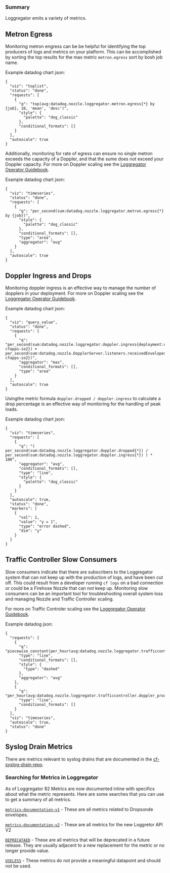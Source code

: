 ### Summary
Loggregator emits a variety of metrics. 

## Metron Egress
Monitoring metron engress can be be helpful for identifying the 
top producers of logs and metrics on your platform. This can be accomplished
by sorting the top results for the max metric `metron.egress` sort by bosh job name.

Example datadog chart json:
```
{
  "viz": "toplist",
  "status": "done",
  "requests": [
    {
      "q": "top(avg:datadog.nozzle.loggregator.metron.egress{*} by {job}, 10, 'mean', 'desc')",
      "style": {
        "palette": "dog_classic"
      },
      "conditional_formats": []
    }
  ],
  "autoscale": true
}
```

Additionally, monitoring for rate of egress can ensure no single metron exceeds 
the capacity of a Doppler, and that the sume does not exceed your Doppler capacity. 
For more on Doppler scaling see the [Loggregator Operator Guidebook](./Loggregator%20Operator%20Guidebook.pdf).

Example datadog chart json:
```
{
  "viz": "timeseries",
  "status": "done",
  "requests": [
    {
      "q": "per_second(sum:datadog.nozzle.loggregator.metron.egress{*} by {job})",
      "style": {
        "palette": "dog_classic"
      },
      "conditional_formats": [],
      "type": "area",
      "aggregator": "avg"
    }
  ],
  "autoscale": true
}
```

## Doppler Ingress and Drops

Monitoring doppler ingress is an effective way to manage the number of dopplers in your deployment.
For more on Doppler scaling see the [Loggregator Operator Guidebook](./Loggregator%20Operator%20Guidebook.pdf).

Example datadog chart json:
```
{
  "viz": "query_value",
  "status": "done",
  "requests": [
    {
      "q": "per_second(sum:datadog.nozzle.loggregator.doppler.ingress{deployment:cf-cfapps-io2}) + per_second(sum:datadog.nozzle.DopplerServer.listeners.receivedEnvelopes{deployment:cf-cfapps-io2})",
      "aggregator": "max",
      "conditional_formats": [],
      "type": "area"
    }
  ],
  "autoscale": true
}
```

Usingthe metric formula `doppler.dropped / doppler.ingress` to calculate a drop percentage is an effective way
of monitoring for the handling of peak loads. 

Example datadog chart json:

```
{
  "viz": "timeseries",
  "requests": [
    {
      "q": "( per_second(sum:datadog.nozzle.loggregator.doppler.dropped{*}) / per_second(sum:datadog.nozzle.loggregator.doppler.ingress{*}) ) * 100",
      "aggregator": "avg",
      "conditional_formats": [],
      "type": "line",
      "style": {
        "palette": "dog_classic"
      }
    }
  ],
  "autoscale": true,
  "status": "done",
  "markers": [
    {
      "val": 1,
      "value": "y = 1",
      "type": "error dashed",
      "dim": "y"
    }
  ]
}
```

## Traffic Controller Slow Consumers
Slow consumers indicate that there are subscribers to the Loggregator system that can not
keep up with the production of logs, and have been cut off. This could result from a
developer running `cf logs` on a bad connection or could be a Firehose Nozzle that can not keep up.
Monitoring slow consumers can be an important tool for troubleshooting overall system loss and 
managing Nozzle and Traffic Controller scaling.

For more on Traffic Controler scaling see the [Loggregator Operator Guidebook](./Loggregator%20Operator%20Guidebook.pdf).

Example datadog json:
```
{
  "requests": [
    {
      "q": "piecewise_constant(per_hour(avg:datadog.nozzle.loggregator.trafficcontroller.doppler_proxy.slow_consumer{*}))",
      "type": "line",
      "conditional_formats": [],
      "style": {
        "type": "dashed"
      },
      "aggregator": "avg"
    },
    {
      "q": "per_hour(avg:datadog.nozzle.loggregator.trafficcontroller.doppler_proxy.slow_consumer{*})",
      "type": "line",
      "conditional_formats": []
    }
  ],
  "viz": "timeseries",
  "autoscale": true,
  "status": "done"
}
```

## Syslog Drain Metrics
There are metrics relevant to syslog drains that are documented in the [cf-syslog-drain repo](https://github.com/cloudfoundry/cf-syslog-drain-release#operator-metrics).



### Searching for Metrics in Loggregator
As of Loggregator 82 Metrics are now documented inline with specifics about what the metric represents. Here are some searches that you can use to get a summary of all metrics. 

[`metrics-documentation-v1`](https://github.com/cloudfoundry/loggregator/search?utf8=%E2%9C%93&q=metric-documentation-v1&type=Code) - These are all metrics related to Dropsonde envelopes. 

[`metrics-documentation-v2`](https://github.com/cloudfoundry/loggregator/search?utf8=%E2%9C%93&q=metric-documentation-v2&type=Code) - These are all metrics for the new Loggretor API V2

[`DEPRECATAED`](https://github.com/cloudfoundry/loggregator/search?utf8=%E2%9C%93&q=DEPRECATED) - These are all metrics that will be deprecated in a future release. They are usually adjacent to a new replacement for the metric or no longer provide value.

[`USELESS`](https://github.com/cloudfoundry/loggregator/search?utf8=%E2%9C%93&q=USELESS) - These metrics do not provide a meaningful datapoint and should not be used. 


